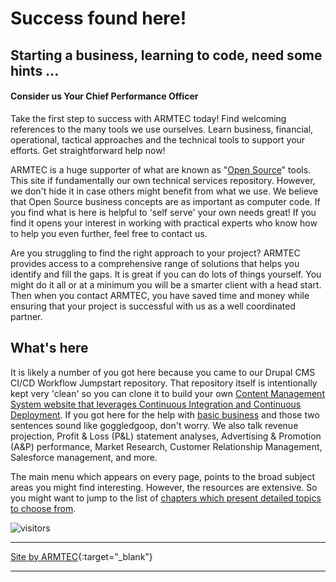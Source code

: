 # Success found here!
## Starting a business, learning to code, need some hints ...
#### Consider us Your Chief Performance Officer

Take the first step to success with ARMTEC today!  Find welcoming references to the many tools we use ourselves.  Learn business, financial, operational, tactical approaches and the technical tools to support your efforts.  Get straightforward help now!  

ARMTEC is a huge supporter of what are known as "[Open Source](book/opensource.md#you--open-source)" tools.  This site if fundamentally our own technical services repository.  However, we don't hide it in case others might benefit from what we use.  We believe that Open Source business concepts are as important as computer code.    If you find what is here is helpful to 'self serve' your own needs great!  If you find it opens your interest in working with practical experts who know how to help you even further, feel free to contact us.

Are you struggling to find the right approach to your project? ARMTEC provides access to a comprehensive range of solutions that helps you identify and fill the gaps. It is great if you can do lots of things yourself.  You might do it all or at a minimum you will be a smarter client with a head start.  Then when you contact ARMTEC, you have saved time and money while ensuring that your project is successful with us as a well coordinated partner.

## What's here

It is likely a number of you got here because you came to our Drupal CMS CI/CD Workflow Jumpstart repository.  That repository itself is intentionally kept very 'clean' so you can clone it to build your own [Content Management System website that leverages Continuous Integration and Continuous Deployment](chapters.md#chapter-drupal-template-with-cicd-workflow).   If you got here for the help with [basic business](business/overview.md) and those two sentences sound like goggledgoop, don't worry.  We also talk revenue projection, Profit & Loss (P&L) statement analyses, Advertising & Promotion (A&P) performance, Market Research, Customer Relationship Management, Salesforce management, and more. 

The main menu which appears on every page, points to the broad subject areas you might find interesting.  However, the resources are extensive.  So you might want to jump to the list of [chapters which present detailed topics to choose from](chapters.md).

![visitors](https://page-views.glitch.me/badge?page_id=RightsandWrongsgit.ARMTEC-gh-pages-index)


---------
[Site by ARMTEC](https://www.drupal.org/u/emofsnead){:target="_blank"}

---------

